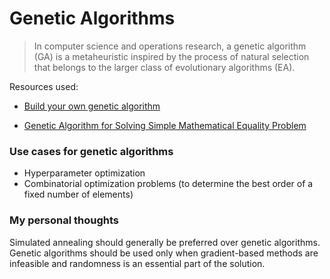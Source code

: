 # Genetic Algorithms

> In computer science and operations research, a genetic algorithm (GA) is a metaheuristic inspired by the process of natural selection that belongs to the larger class of evolutionary algorithms (EA).

Resources used:
- [Build your own genetic algorithm](https://timjohns.ca/build-your-own-genetic-algorithm.html?utm_source=chatgpt.com#fn3)

- [Genetic Algorithm for Solving Simple Mathematical Equality Problem](https://arxiv.org/pdf/1308.4675)

### Use cases for genetic algorithms

- Hyperparameter optimization
- Combinatorial optimization problems (to determine the best order of a fixed number of elements)

### My personal thoughts

Simulated annealing should generally be preferred over genetic algorithms. Genetic algorithms should be used only when gradient-based methods are infeasible and randomness is an essential part of the solution.
